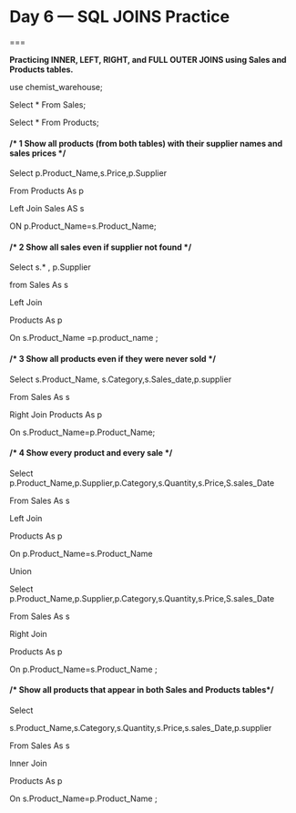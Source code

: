 
# Day 6 — SQL JOINS Practice
===



**Practicing INNER, LEFT, RIGHT, and FULL OUTER JOINS using Sales and Products tables.**


use chemist\_warehouse;

Select \* From Sales;

Select \* From Products;



#### /\* 1 Show all products (from both tables) with their supplier names and sales prices \*/

Select p.Product\_Name,s.Price,p.Supplier

From Products As p

Left Join Sales AS s

ON p.Product\_Name=s.Product\_Name;



#### /\* 2 Show all sales even if supplier not found  \*/

Select s.\* , p.Supplier

from Sales As s

Left Join

Products As p

On s.Product\_Name =p.product\_name ;



#### /\* 3 Show all products even if they were never sold \*/

Select s.Product\_Name, s.Category,s.Sales\_date,p.supplier

From Sales As s

Right Join Products As p

On s.Product\_Name=p.Product\_Name;

#### 

#### /\* 4 Show every product and every sale \*/

Select p.Product\_Name,p.Supplier,p.Category,s.Quantity,s.Price,S.sales\_Date

From Sales As s

Left Join

Products As p

On p.Product\_Name=s.Product\_Name

Union

Select p.Product\_Name,p.Supplier,p.Category,s.Quantity,s.Price,S.sales\_Date

From Sales As s

Right Join

Products As p

On p.Product\_Name=s.Product\_Name  ;



#### /\* Show all products that appear in both Sales and Products tables\*/

Select

s.Product\_Name,s.Category,s.Quantity,s.Price,s.sales\_Date,p.supplier

From Sales As s

Inner Join

Products As p

On s.Product\_Name=p.Product\_Name ;

